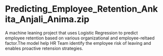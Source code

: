 # Predicting_Employee_Retention_Ankita_Anjali_Anima.zip
A machine leaning project that uses Logistic Regression to predict employee retention based on various organizational and employee-reltaed factor.The model help HR Team identify the employee risk of leaving and enables proactive retension strategies.
